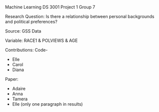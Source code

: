 Machine Learning DS 3001 Project 1 Group 7

Research Question:  Is there a relationship between personal backgrounds and political preferences?

Source: GSS Data

Variable: RACE1 & POLVIEWS & AGE

Contributions: 
Code-

- Elle 
- Carol
- Diana
  
Paper:

- Adaire
- Anna
- Tamera
- Elle (only one paragraph in results)
